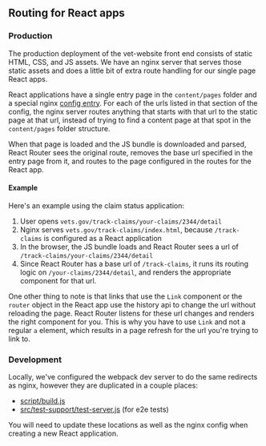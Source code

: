 ## Routing for React apps

### Production
The production deployment of the vet-website front end consists of static HTML, CSS, and JS assets. We have an nginx server that serves those static assets and does a little bit of extra route handling for our single page React apps.

React applications have a single entry page in the `content/pages` folder and a special nginx [config entry](https://github.com/department-of-veterans-affairs/devops/blob/master/ansible/roles/revproxy-configure/defaults/main.yml#L91). For each of the urls listed in that section of the config, the nginx server routes anything that starts with that url to the static page at that url, instead of trying to find a content page at that spot in the `content/pages` folder structure.

When that page is loaded and the JS bundle is downloaded and parsed, React Router sees the original route, removes the base url specified in the entry page from it, and routes to the page configured in the routes for the React app.

#### Example

Here's an example using the claim status application:

1. User opens `vets.gov/track-claims/your-claims/2344/detail`
2. Nginx serves `vets.gov/track-claims/index.html`, because `/track-claims` is configured as a React application
3. In the browser, the JS bundle loads and React Router sees a url of `/track-claims/your-claims/2344/detail`
4. Since React Router has a base url of `/track-claims`, it runs its routing logic on `/your-claims/2344/detail`, and renders the appropriate component for that url.

One other thing to note is that links that use the `Link` component or the `router` object in the React app use the history api to change the url without reloading the page. React Router listens for these url changes and renders the right component for you. This is why you have to use `Link` and not a regular `a` element, which results in a page refresh for the url you're trying to link to.

### Development

Locally, we've configured the webpack dev server to do the same redirects as nginx, however they are duplicated in a couple places:

- [script/build.js](https://github.com/department-of-veterans-affairs/vets-website/blob/master/script/build.js)
- [src/test-support/test-server.js](https://github.com/department-of-veterans-affairs/vets-website/blob/master/src/test-support/test-server.js) (for e2e tests)

You will need to update these locations as well as the nginx config when creating a new React application.
